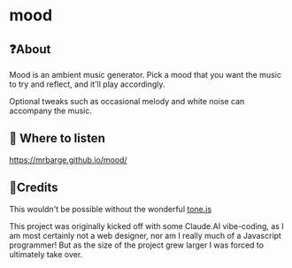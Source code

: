 # mood

## ❓About

Mood is an ambient music generator. Pick a mood that you want the music to try and reflect, and it'll play accordingly. 

Optional tweaks such as occasional melody and white noise can accompany the music.

## 🎵 Where to listen

https://mrbarge.github.io/mood/

## 🙏Credits

This wouldn't be possible without the wonderful [tone.js](https://tonejs.github.io/)

This project was originally kicked off with some Claude.AI vibe-coding, as I am most 
certainly not a web designer, nor am I really much of a Javascript programmer! But as 
the size of the project grew larger I was forced to ultimately take over.

